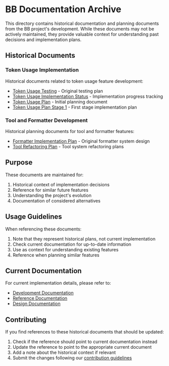 # BB Documentation Archive

This directory contains historical documentation and planning documents from the BB project's development. While these documents may not be actively maintained, they provide valuable context for understanding past decisions and implementation plans.

## Historical Documents

### Token Usage Implementation
Historical documents related to token usage feature development:
- [Token Usage Testing](plans/token_usage_persistence_testing.md) - Original testing plan
- [Token Usage Implementation Status](plans/token_usage_implementation_status.md) - Implementation progress tracking
- [Token Usage Plan](plans/token_usage_plan.md) - Initial planning document
- [Token Usage Plan Stage 1](plans/token_usage_plan_stage_1.md) - First stage implementation plan

### Tool and Formatter Development
Historical planning documents for tool and formatter features:
- [Formatter Implementation Plan](plans/formatter_implementation_plan.md) - Original formatter system design
- [Tool Refactoring Plan](plans/tool_refactoring_plan.md) - Tool system refactoring plans

## Purpose

These documents are maintained for:
1. Historical context of implementation decisions
2. Reference for similar future features
3. Understanding the project's evolution
4. Documentation of considered alternatives

## Usage Guidelines

When referencing these documents:
1. Note that they represent historical plans, not current implementation
2. Check current documentation for up-to-date information
3. Use as context for understanding existing features
4. Reference when planning similar features

## Current Documentation

For current implementation details, please refer to:
- [Development Documentation](../development/README.md)
- [Reference Documentation](../development/reference/)
- [Design Documentation](../development/design/)

## Contributing

If you find references to these historical documents that should be updated:
1. Check if the reference should point to current documentation instead
2. Update the reference to point to the appropriate current document
3. Add a note about the historical context if relevant
4. Submit the changes following our [contribution guidelines](../CONTRIBUTING.md)